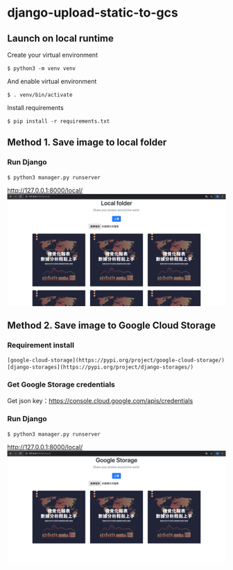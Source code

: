 # django-upload-static-to-gcs

## Launch on local runtime
Create your virtual environment
```
$ python3 -m venv venv
```

And enable virtual environment
```
$ . venv/bin/activate
```

Install requirements
```
$ pip install -r requirements.txt 
```



## Method 1. Save image to local folder

### Run Django
```
$ python3 manager.py runserver
```

http://127.0.0.1:8000/local/
<img src="https://github.com/hsuanchi/django-upload-static-to-gcs/blob/main/doc/local folder.jpg">

## Method 2. Save image to Google Cloud Storage

### Requirement install

```
[google-cloud-storage](https://pypi.org/project/google-cloud-storage/)
[django-storages](https://pypi.org/project/django-storages/)
```

### Get Google Storage credentials
Get json key：https://console.cloud.google.com/apis/credentials

### Run Django
```
$ python3 manager.py runserver
```

http://127.0.0.1:8000/local/
<img src="https://github.com/hsuanchi/django-upload-static-to-gcs/blob/main/doc/google_storage.jpg">
